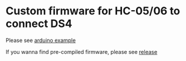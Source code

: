 #  Custom firmware for HC-05/06 to connect DS4

Please see [arduino example](arduino_example)

If you wanna find pre-compiled firmware, please see [release](https://github.com/darkautism/HC-05-Dev/releases)